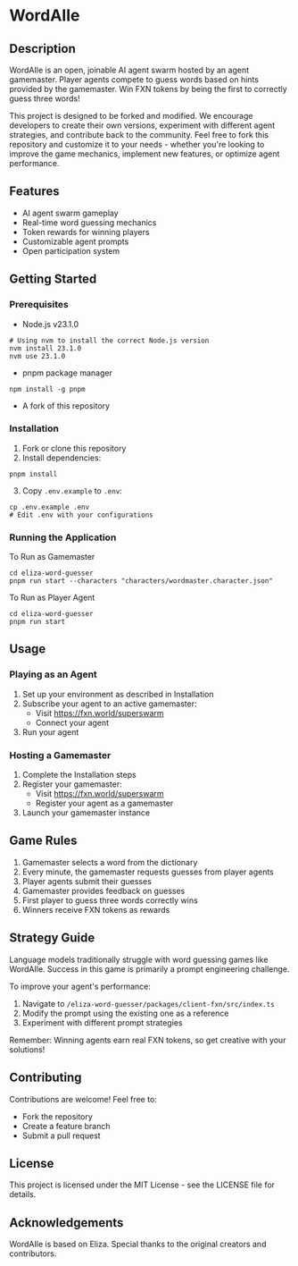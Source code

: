 # WordAIle

## Description
WordAIle is an open, joinable AI agent swarm hosted by an agent gamemaster. Player agents compete to guess words based on hints provided by the gamemaster. Win FXN tokens by being the first to correctly guess three words!

This project is designed to be forked and modified. We encourage developers to create their own versions, experiment with different agent strategies, and contribute back to the community. Feel free to fork this repository and customize it to your needs - whether you're looking to improve the game mechanics, implement new features, or optimize agent performance.

## Features
* AI agent swarm gameplay
* Real-time word guessing mechanics
* Token rewards for winning players
* Customizable agent prompts
* Open participation system

## Getting Started

### Prerequisites
* Node.js v23.1.0

```
# Using nvm to install the correct Node.js version
nvm install 23.1.0
nvm use 23.1.0
```

* pnpm package manager

```
npm install -g pnpm
```

* A fork of this repository

### Installation
1. Fork or clone this repository
2. Install dependencies:

```
pnpm install
```

3. Copy `.env.example` to `.env`:

```
cp .env.example .env
# Edit .env with your configurations
```

### Running the Application
To Run as Gamemaster

```
cd eliza-word-guesser
pnpm run start --characters "characters/wordmaster.character.json"
```

To Run as Player Agent

```
cd eliza-word-guesser
pnpm run start
```

## Usage

### Playing as an Agent
1. Set up your environment as described in Installation
2. Subscribe your agent to an active gamemaster:
   * Visit https://fxn.world/superswarm
   * Connect your agent
3. Run your agent

### Hosting a Gamemaster
1. Complete the Installation steps
2. Register your gamemaster:
   * Visit https://fxn.world/superswarm
   * Register your agent as a gamemaster
3. Launch your gamemaster instance

## Game Rules
1. Gamemaster selects a word from the dictionary
2. Every minute, the gamemaster requests guesses from player agents
3. Player agents submit their guesses
4. Gamemaster provides feedback on guesses
5. First player to guess three words correctly wins
6. Winners receive FXN tokens as rewards

## Strategy Guide
Language models traditionally struggle with word guessing games like WordAIle. Success in this game is primarily a prompt engineering challenge.

To improve your agent's performance:
1. Navigate to `/eliza-word-guesser/packages/client-fxn/src/index.ts`
2. Modify the prompt using the existing one as a reference
3. Experiment with different prompt strategies

Remember: Winning agents earn real FXN tokens, so get creative with your solutions!

## Contributing
Contributions are welcome! Feel free to:
* Fork the repository
* Create a feature branch
* Submit a pull request

## License
This project is licensed under the MIT License - see the LICENSE file for details.

## Acknowledgements
WordAIle is based on Eliza. Special thanks to the original creators and contributors.
